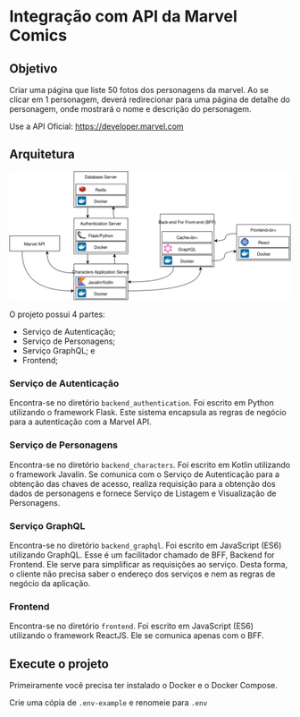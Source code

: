 # Integração com API da Marvel Comics

## Objetivo

Criar uma página que liste 50 fotos dos personagens da marvel. Ao se clicar em 1 personagem, deverá redirecionar para uma página de detalhe do personagem, onde mostrará o nome e descrição do personagem.

Use a API Oficial: https://developer.marvel.com

## Arquitetura

![aly](Arquitetura.svg)

O projeto possui 4 partes:
  - Serviço de Autenticação;
  - Serviço de Personagens;
  - Serviço GraphQL; e
  - Frontend;

### Serviço de Autenticação

Encontra-se no diretório `backend_authentication`. Foi escrito em Python utilizando o framework Flask. Este sistema encapsula as regras de negócio para a autenticação com a Marvel API.

### Serviço de Personagens

Encontra-se no diretório `backend_characters`. Foi escrito em Kotlin utilizando o framework Javalin. Se comunica com o Serviço de Autenticação para a obtenção das chaves de acesso, realiza requisição para a obtenção dos dados de personagens e fornece Serviço de Listagem e Visualização de Personagens.

### Serviço GraphQL

Encontra-se no diretório `backend_graphql`. Foi escrito em JavaScript (ES6) utilizando GraphQL. Esse é um facilitador chamado de BFF, Backend for Frontend. Ele serve para simplificar as requisições ao serviço. Desta forma, o cliente não precisa saber o endereço dos serviços e nem as regras de negócio da aplicação.

### Frontend

Encontra-se no diretório `frontend`. Foi escrito em JavaScript (ES6) utilizando o framework ReactJS. Ele se comunica apenas com o BFF.

## Execute o projeto

Primeiramente você precisa ter instalado o Docker e o Docker Compose.

Crie uma cópia de `.env-example` e renomeie para `.env`
